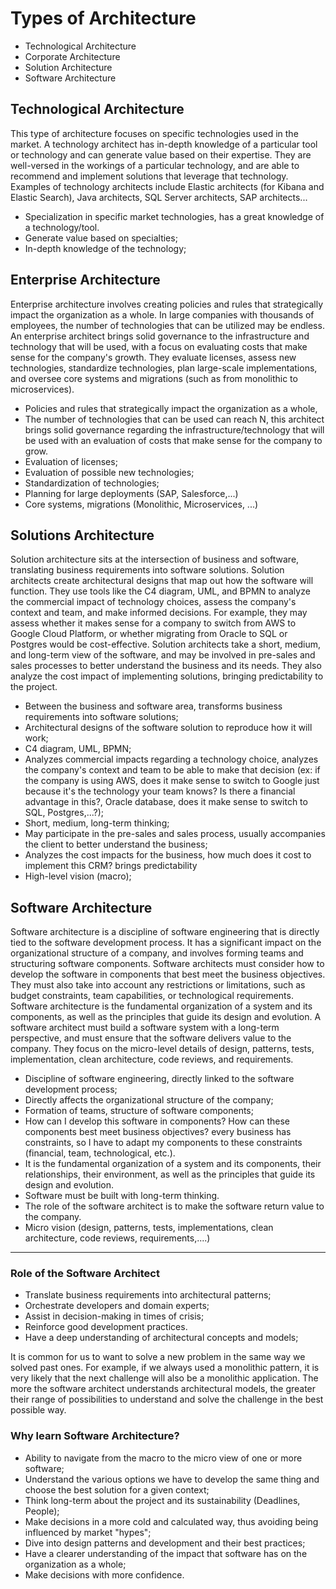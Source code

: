 # Types of Architecture

- Technological Architecture
- Corporate Architecture
- Solution Architecture
- Software Architecture

## Technological Architecture

This type of architecture focuses on specific technologies used in the market. A technology architect has in-depth knowledge of a particular tool or technology and can generate value based on their expertise. They are well-versed in the workings of a particular technology, and are able to recommend and implement solutions that leverage that technology. Examples of technology architects include Elastic architects (for Kibana and Elastic Search), Java architects, SQL Server architects, SAP architects...

- Specialization in specific market technologies, has a great knowledge of a technology/tool.
- Generate value based on specialties;
- In-depth knowledge of the technology;

## Enterprise Architecture

Enterprise architecture involves creating policies and rules that strategically impact the organization as a whole. In large companies with thousands of employees, the number of technologies that can be utilized may be endless. An enterprise architect brings solid governance to the infrastructure and technology that will be used, with a focus on evaluating costs that make sense for the company's growth. They evaluate licenses, assess new technologies, standardize technologies, plan large-scale implementations, and oversee core systems and migrations (such as from monolithic to microservices).

- Policies and rules that strategically impact the organization as a whole,
- The number of technologies that can be used can reach N, this architect brings solid governance regarding the infrastructure/technology that will be used with an evaluation of costs that make sense for the company to grow.
- Evaluation of licenses;
- Evaluation of possible new technologies;
- Standardization of technologies;
- Planning for large deployments (SAP, Salesforce,...)
- Core systems, migrations (Monolithic, Microservices, ...)

## Solutions Architecture
Solution architecture sits at the intersection of business and software, translating business requirements into software solutions. Solution architects create architectural designs that map out how the software will function. They use tools like the C4 diagram, UML, and BPMN to analyze the commercial impact of technology choices, assess the company's context and team, and make informed decisions. For example, they may assess whether it makes sense for a company to switch from AWS to Google Cloud Platform, or whether migrating from Oracle to SQL or Postgres would be cost-effective. Solution architects take a short, medium, and long-term view of the software, and may be involved in pre-sales and sales processes to better understand the business and its needs. They also analyze the cost impact of implementing solutions, bringing predictability to the project.

- Between the business and software area, transforms business requirements into software solutions;
- Architectural designs of the software solution to reproduce how it will work;
- C4 diagram, UML, BPMN;
- Analyzes commercial impacts regarding a technology choice, analyzes the company's context and team to be able to make that decision (ex: if the company is using AWS, does it make sense to switch to Google just because it's the technology your team knows? Is there a financial advantage in this?, Oracle database, does it make sense to switch to SQL, Postgres,...?);
- Short, medium, long-term thinking;
- May participate in the pre-sales and sales process, usually accompanies the client to better understand the business;
- Analyzes the cost impacts for the business, how much does it cost to implement this CRM? brings predictability
- High-level vision (macro);

## Software Architecture
Software architecture is a discipline of software engineering that is directly tied to the software development process. It has a significant impact on the organizational structure of a company, and involves forming teams and structuring software components. Software architects must consider how to develop the software in components that best meet the business objectives. They must also take into account any restrictions or limitations, such as budget constraints, team capabilities, or technological requirements. Software architecture is the fundamental organization of a system and its components, as well as the principles that guide its design and evolution. A software architect must build a software system with a long-term perspective, and must ensure that the software delivers value to the company. They focus on the micro-level details of design, patterns, tests, implementation, clean architecture, code reviews, and requirements.

- Discipline of software engineering, directly linked to the software development process;
- Directly affects the organizational structure of the company;
- Formation of teams, structure of software components;
- How can I develop this software in components? How can these components best meet business objectives? every business has constraints, so I have to adapt my components to these constraints (financial, team, technological, etc.).
- It is the fundamental organization of a system and its components, their relationships, their environment, as well as the principles that guide its design and evolution.
- Software must be built with long-term thinking.
- The role of the software architect is to make the software return value to the company.
- Micro vision (design, patterns, tests, implementations, clean architecture, code reviews, requirements,....)

---

### Role of the Software Architect
- Translate business requirements into architectural patterns;
- Orchestrate developers and domain experts;
- Assist in decision-making in times of crisis;
- Reinforce good development practices.
- Have a deep understanding of architectural concepts and models;

It is common for us to want to solve a new problem in the same way we solved past ones. For example, if we always used a monolithic pattern, it is very likely that the next challenge will also be a monolithic application. The more the software architect understands architectural models, the greater their range of possibilities to understand and solve the challenge in the best possible way.

### Why learn Software Architecture?
- Ability to navigate from the macro to the micro view of one or more software;
- Understand the various options we have to develop the same thing and choose the best solution for a given context;
- Think long-term about the project and its sustainability (Deadlines, People);
- Make decisions in a more cold and calculated way, thus avoiding being influenced by market "hypes";
- Dive into design patterns and development and their best practices;
- Have a clearer understanding of the impact that software has on the organization as a whole;
- Make decisions with more confidence.